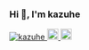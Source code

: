 ### Hi 👋, I'm kazuhe

<p align="left"> 
  <a href="https://github.com/kazuhe/kazuhe/">
    <img src="https://komarev.com/ghpvc/?username=kazuhe" alt="kazuhe" />
  </a>
  <a href="http://twitter.com/kazuhe__">
    <img height="20" src="https://img.shields.io/twitter/follow/kazuhe__?label=Twitter&logo=twitter&style=flat" />
  </a>
  <a href="https://github.com/kazuhe">
    <img height="20" src="https://img.shields.io/github/followers/kazuhe?label=followers&logo=github&style=flat" />
  </a>
</p>
